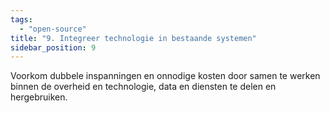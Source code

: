 ```yaml
---
tags:
  - "open-source"
title: "9. Integreer technologie in bestaande systemen"
sidebar_position: 9
---
```


Voorkom dubbele inspanningen en onnodige kosten door samen te werken binnen de overheid en technologie, data en diensten te delen en hergebruiken.
